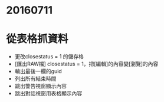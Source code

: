# 20160711

# 從表格抓資料

* 更改closestatus = 1 的儲存格
* [匯出RAW檔] closestatus = 1，把[編輯]的內容變[瀏覽]的內容
* 輸出最後一欄的guid
* 列出所有結束時間
* 跳出警告視窗顯示內容
* 跳出對話視窗用表格顯示內容
